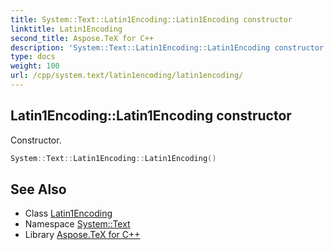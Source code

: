 ```yaml
---
title: System::Text::Latin1Encoding::Latin1Encoding constructor
linktitle: Latin1Encoding
second_title: Aspose.TeX for C++
description: 'System::Text::Latin1Encoding::Latin1Encoding constructor. Constructor in C++.'
type: docs
weight: 100
url: /cpp/system.text/latin1encoding/latin1encoding/
---
```

## Latin1Encoding::Latin1Encoding constructor


Constructor.

```cpp
System::Text::Latin1Encoding::Latin1Encoding()
```

## See Also

* Class [Latin1Encoding](../)
* Namespace [System::Text](../../)
* Library [Aspose.TeX for C++](../../../)
